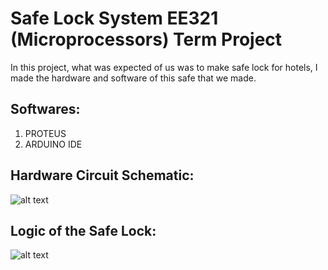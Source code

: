 
# Safe Lock System EE321 (Microprocessors) Term Project

In this project, what was expected of us was to make safe lock for hotels, I made the hardware and software of this safe that we made.

## Softwares:
 1. PROTEUS
 2. ARDUINO IDE

## Hardware Circuit Schematic:
![alt text](https://www.linkpicture.com/q/circuit.png)

## Logic of the Safe Lock:

![alt text](https://www.linkpicture.com/q/state_diagram.png)
